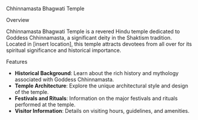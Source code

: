 Chhinnamasta Bhagwati Temple

 Overview

Chhinnamasta Bhagwati Temple is a revered Hindu temple dedicated to Goddess Chhinnamasta, a significant deity in the Shaktism tradition. Located in [insert location], this temple attracts devotees from all over for its spiritual significance and historical importance.

 Features

- **Historical Background**: Learn about the rich history and mythology associated with Goddess Chhinnamasta.
- **Temple Architecture**: Explore the unique architectural style and design of the temple.
- **Festivals and Rituals**: Information on the major festivals and rituals performed at the temple.
- **Visitor Information**: Details on visiting hours, guidelines, and amenities.


